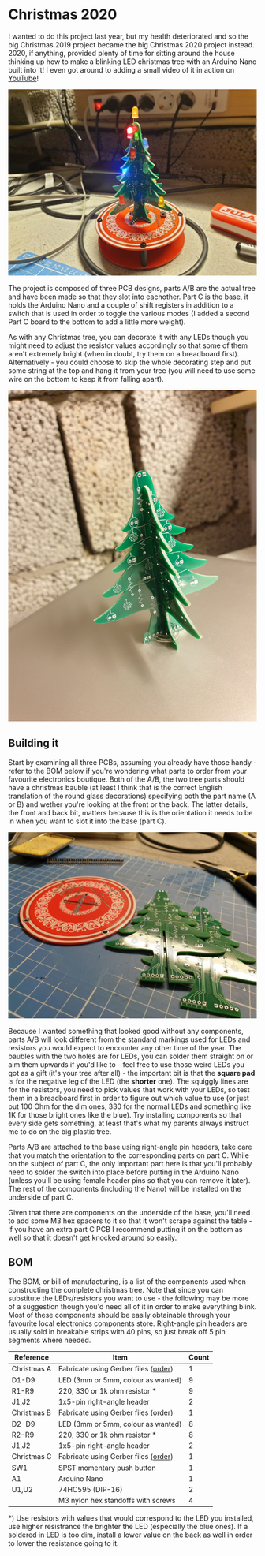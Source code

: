# Christmas 2020
I wanted to do this project last year, but my health deteriorated and so the big Christmas 2019 project became the big Christmas 2020 project instead. 2020, if anything, provided plenty of time for sitting around the house thinking up how to make a blinking LED christmas tree with an Arduino Nano built into it! I even got around to adding a small video of it in action on [YouTube](https://www.youtube.com/watch?v=C256A0oTeUM)!

![Christmas tree](https://github.com/tebl/Christmas-2020/raw/main/gallery/2020-10-29%2002.12.32.jpg)

The project is composed of three PCB designs, parts A/B are the actual tree and have been made so that they slot into eachother. Part C is the base, it holds the Arduino Nano and a couple of shift registers in addition to a switch that is used in order to toggle the various modes (I added a second Part C board to the bottom to add a little more weight).

As with any Christmas tree, you can decorate it with any LEDs though you might need to adjust the resistor values accordingly so that some of them aren't extremely bright (when in doubt, try them on a breadboard first). Alternatively - you could choose to skip the whole decorating step and put some string at the top and hang it from your tree (you will need to use some wire on the bottom to keep it from falling apart).

![Bare christmas tree](https://github.com/tebl/Christmas-2020/raw/main/gallery/2020-10-30%2019.44.00.jpg)

## Building it
Start by examining all three PCBs, assuming you already have those handy - refer to the BOM below if you're wondering what parts to order from your favourite electronics boutique. Both of the A/B, the two tree parts should have a christmas bauble (at least I think that is the correct English translation of the round glass decorations) specifying both the part name (A or B) and wether you're looking at the front or the back. The latter details, the front and back bit, matters because this is the orientation it needs to be in when you want to slot it into the base (part C).

![PCBs](https://github.com/tebl/Christmas-2020/raw/main/gallery/2020-10-27%2020.44.24.jpg)

Because I wanted something that looked good without any components, parts A/B will look different from the standard markings used for LEDs and resistors you would expect to encounter any other time of the year. The baubles with the two holes are for LEDs, you can solder them straight on or aim them upwards if you'd like to - feel free to use those weird LEDs you got as a gift (it's your tree after all) - the important bit is that the **square pad** is for the negative leg of the LED (the **shorter** one). The squiggly lines are for the resistors, you need to pick values that work with your LEDs, so test them in a breadboard first in order to figure out which value to use (or just put 100 Ohm for the dim ones, 330 for the normal LEDs and something like 1K for those bright ones like the blue). Try installing components so that every side gets something, at least that's what my parents always instruct me to do on the big plastic tree.

Parts A/B are attached to the base using right-angle pin headers, take care that you match the orientation to the corresponding parts on part C. While on the subject of part C, the only important part here is that you'll probably need to solder the switch into place before putting in the Arduino Nano (unless you'll be using female header pins so that you can remove it later). The rest of the components (including the Nano) will be installed on the underside of part C.

Given that there are components on the underside of the base, you'll need to add some M3 hex spacers to it so that it won't scrape against the table - if you have an extra part C PCB I recommend putting it on the bottom as well so that it doesn't get knocked around so easily.

## BOM
The BOM, or bill of manufacturing, is a list of the components used when constructing the complete christmas tree. Note that since you can substitute the LEDs/resistors you want to use - the following may be more of a suggestion though you'd need all of it in order to make everything blink. Most of these components should be easily obtainable through your favourite local electronics components store. Right-angle pin headers are usually sold in breakable strips with 40 pins, so just break off 5 pin segments where needed.

| Reference    | Item                                       | Count |
| ------------ | ------------------------------------------ | ----- |
| Christmas A  | Fabricate using Gerber files ([order](https://www.pcbway.com/project/shareproject/Christmas_2020__part_A_.html))   |     1 |
| D1-D9        | LED (3mm or 5mm, colour as wanted)         |     9 |
| R1-R9        | 220, 330 or 1k ohm resistor *              |     9 |
| J1,J2        | 1x5-pin right-angle header                 |     2 |
| Christmas B  | Fabricate using Gerber files ([order](https://www.pcbway.com/project/shareproject/Christmas_2020__part_B_.html))   |     1 |
| D2-D9        | LED (3mm or 5mm, colour as wanted)         |     8 |
| R2-R9        | 220, 330 or 1k ohm resistor *              |     8 |
| J1,J2        | 1x5-pin right-angle header                 |     2 |
| Christmas C  | Fabricate using Gerber files ([order](https://www.pcbway.com/project/shareproject/Christmas_2020__part_C_.html))   |     1 |
| SW1          | SPST momentary push button                 |     1 |
| A1           | Arduino Nano                               |     1 |
| U1,U2        | 74HC595 (DIP-16)                           |     2 |
|              | M3 nylon hex standoffs with screws         |     4 |

*) Use resistors with values that would correspond to the LED you installed, use higher resistrance the brighter the LED (especially the blue ones). If a soldered in LED is too dim, install a lower value on the back as well in order to lower the resistance going to it.